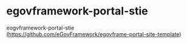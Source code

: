 # egovframework-portal-stie
eogvframework-portal-stie (https://github.com/eGovFramework/egovframe-portal-site-template)
